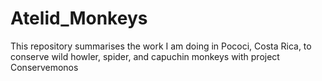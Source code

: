 # Atelid_Monkeys
This repository summarises the work I am doing in Pococi, Costa Rica, to conserve wild howler, spider, and capuchin monkeys with project Conservemonos
